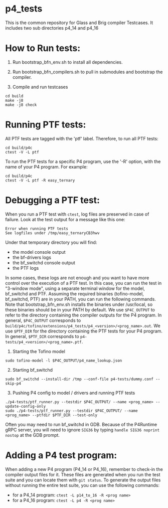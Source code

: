 # p4_tests

This is the common repository for Glass and Brig compiler Testcases.
It includes two sub directories p4_14 and p4_16

How to Run tests:
=================

  1) Run bootstrap_bfn_env.sh to install all dependencies.

  2) Run bootstrap_bfn_compilers.sh to pull in submodules and bootstrap the
  compiler.

  3) Compile and run testcases

    cd build
    make -j8
    make -j8 check

Running PTF tests:
==================

All PTF tests are tagged with the 'ptf' label. Therefore, to run all PTF tests:

    cd build/p4c
    ctest -V -L ptf

To run the PTF tests for a specific P4 program, use the '-R' option, with the
name of your P4 program. For example:

    cd build/p4c
    ctest -V -L ptf -R easy_ternary

Debugging a PTF test:
=====================

When you run a PTF test with `ctest`, log files are preserved in case of
failure. Look at the test output for a message like this one:
```
Error when running PTF tests
See logfiles under /tmp/easy_ternaryCB3hwv
```
Under that temporary directory you will find:
  - the model console output
  - the bf-drivers logs
  - the bf_switchd console output
  - the PTF logs

In some cases, these logs are not enough and you want to have more control over
the execution of a PTF test. In this case, you can run the test in "3-window
mode", using a separate terminal window for the model, bf_switchd and PTF.
Assuming the required binaries (tofino-model, bf_switchd, PTF) are in your PATH,
you can run the following commands. Note that bootstrap_bfn_env.sh installs the
binaries under /usr/local, so these binaries should be in your PATH by
default. We use `$P4C_OUTPUT` to refer to the directory containing the compiler
outputs for the P4 program. In general, `$P4C_OUTPUT` corresponds to
`build/p4c/tofino/extensions/p4_tests/p4_<version>/<prog_name>.out`. We use
`$PTF_DIR` for the directory containing the PTF tests for your P4 program. In
general, `$PTF_DIR` corresponds to `p4-tests/p4_<version>/<prog_name>.ptf`.

  1) Starting the Tofino model

    sudo tofino-model -l $P4C_OUTPUT/p4_name_lookup.json

  2) Starting bf_switchd

    sudo bf_switchd --install-dir /tmp --conf-file p4-tests/dummy.conf --skip-p4

  3) Pushing P4 config to model / drivers and running PTF tests

    ./p4-tests/ptf_runner.py --testdir $P4C_OUTPUT/ --name <prog_name> --update-config-only
    sudo ./p4-tests/ptf_runner.py --testdir $P4C_OUTPUT/ --name <prog_name> --ptfdir $PTF_DIR --test-only

Often you may need to run bf_switchd in GDB. Because of the P4Runtime gRPC
server, you will need to ignore `SIG36` by typing `handle SIG36 noprint nostop`
at the GDB prompt.

Adding a P4 test program:
=========================

When adding a new P4 program (P4_14 or P4_16), remember to check-in the compiler
output files for it. These files are generated when you run the test suite and
you can locate them with `git status`. To generate the output files without
running the entire test suite, you can use the following commands:
  - for a P4_14 program: `ctest -L p14_to_16 -R <prog name>`
  - for a P4_16 program: `ctest -L p4 -R <prog name>`
